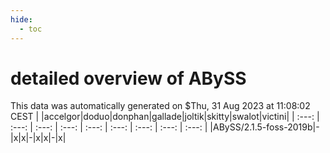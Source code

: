 ```yaml
---
hide:
  - toc
---
```


detailed overview of ABySS
==========================


This data was automatically generated on $Thu, 31 Aug 2023 at 11:08:02 CEST
| |accelgor|doduo|donphan|gallade|joltik|skitty|swalot|victini|
| :---: | :---: | :---: | :---: | :---: | :---: | :---: | :---: | :---: |
|ABySS/2.1.5-foss-2019b|-|x|x|-|x|x|-|x|
